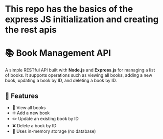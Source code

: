 # This repo has the basics of the express JS initialization and creating the rest apis
 # 📚 Book Management API

A simple RESTful API built with **Node.js** and **Express.js** for managing a list of books. It supports operations such as viewing all books, adding a new book, updating a book by ID, and deleting a book by ID.

## 🚀 Features

- 📖 View all books
- ➕ Add a new book
- ✏️ Update an existing book by ID
- ❌ Delete a book by ID
- 🧪 Uses in-memory storage (no database)

